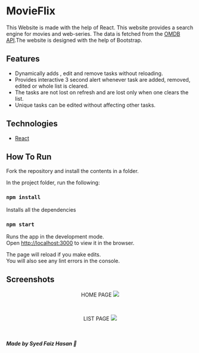 # MovieFlix

This Website is made with the help of React. This website provides a search engine for movies and web-series. The data is fetched from the [OMDB API](http://www.omdbapi.com/).The website is designed with the help of Bootstrap.

## Features
* Dynamically adds , edit and remove tasks without reloading.
* Provides interactive 3 second alert whenever task are added, removed, edited or whole list is cleared.
* The tasks are not lost on refresh and are lost only when one clears the list.
* Unique tasks can be edited without affecting other tasks.

## Technologies
- <a href="https://reactjs.org/">React</a>
## How To Run
Fork the repository and install the contents in a folder.

In the project folder, run the following:

### `npm install`

Installs all the dependencies

### `npm start`

Runs the app in the development mode.\
Open [http://localhost:3000](http://localhost:3000) to view it in the browser.

The page will reload if you make edits.\
You will also see any lint errors in the console.


## Screenshots

<p align="center"> HOME PAGE
<image src="https://github.com/faiz-hasan11/React-To-Do-App/blob/main/homepage.png" />
</p><br>
<p align="center"> LIST PAGE
<image src="https://github.com/faiz-hasan11/React-To-Do-App/blob/main/item.png" />
</p><br>

##### Made by Syed Faiz Hasan :wave:
